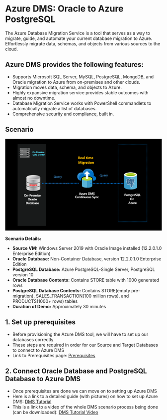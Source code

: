 # Azure DMS: Oracle to Azure PostgreSQL

The Azure Database Migration Service is a tool that serves as a way to migrate, guide, and automate your current database migration to Azure. Effortlessly migrate data, schemas, and objects from various sources to the cloud.

## Azure DMS provides the following features:
* Supports Microsoft SQL Server, MySQL, PostgreSQL, MongoDB, and Oracle migration to Azure from on-premises and other clouds.
* Migration moves data, schema, and objects to Azure.
* Highly expansive migration service provides stable outcomes with almost no downtime.
* Database Migration Service works with PowerShell commandlets to automatically migrate a list of databases.
* Comprehensive security and compliance, built in.




## **Scenario**

![](/Images/13.png)

**Scenario Details:**

* **Source VM:** Windows Server 2019 with Oracle Image installed (12.2.0.1.0 Enterprise Edition)
* **Oracle Database:** Non-Container Database, version 12.2.0.1.0 Enterprise Edition
* **PostgreSQL Database:** Azure PostgreSQL-Single Server, PostgreSQL version 10
* **Oracle Database Contents:** Contains STORE table with 1000 generated rows
* **PostgreSQL Database Contents:** Contains STORE(empty pre-migration), SALES_TRANSACTION(100 million rows), and PRODUCTS(1000+ rows) tables
* **Duration of Demo:** Approximately 30 minutes

## 1. Set up prerequisites
* Before provisioning the Azure DMS tool, we will have to set up our databases correctly
* These steps are required in order for our Source and Target Databases to connect to Azure DMS
* Link to Prerequisites page: [Prerequisites](https://github.com/Click2Cloud/azure-oracle-migration/blob/master/Prerequisites/PREREQUISITES.md)

## 2. Connect Oracle Database and PostgreSQL Database to Azure DMS
* Once prerequisites are done we can move on to setting up Azure DMS
* Here is a link to a detailed guide (with pictures) on how to set up Azure DMS: [DMS Tutorial](https://github.com/Click2Cloud/azure-oracle-migration/blob/master/Tutorials/DMStutorial.md)
* This is a link to a video of the whole DMS scenario process being done (can be downloaded): [DMS Tutorial Video](https://github.com/Click2Cloud/azure-oracle-migration/blob/master/Videos/dmsdemo.mp4)



